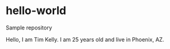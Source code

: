 # hello-world
Sample repository

Hello, I am Tim Kelly. I am 25 years old and live in Phoenix, AZ. 
